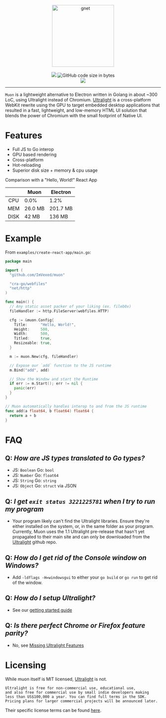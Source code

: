 <p align="center">
<img width="200" height="200" src="./logo.svg" alt="gnet">
<br /> <br />
<a title="Go Report Card" target="_blank" href="https://goreportcard.com/report/github.com/ImVexed/muon"><img src="https://goreportcard.com/badge/github.com/ImVexed/muon?style=flat-square"></a>
<img alt="GitHub code size in bytes" src="https://img.shields.io/github/languages/code-size/ImVexed/muon">
<br/>
<a target="_blank" href="https://gowalker.org/github.com/ImVexed/muon"><img src="https://img.shields.io/badge/api-reference-blue.svg?style=flat-square"></a>
</p>

----

`Muon` is a lightweight alternative to Electron written in Golang in about ~300 LoC, using Ultralight instead of Chromium. [Ultralight](https://ultralig.ht/) is a cross-platform WebKit rewrite using the GPU to target embedded desktop applications that resulted in a fast, lightweight, and low-memory HTML UI solution that blends the power of Chromium with the small footprint of Native UI.


# Features

- Full JS to Go interop
- GPU based rendering
- Cross-platform
- Hot-reloading
- Superior disk size + memory & cpu usage

Comparison with a "Hello, World!" React App

|      | Muon    | Electron |
|:----:|---------|----------|
| CPU  | 0.0%    | 1.2%     |
| MEM  | 26.0 MB | 201.7 MB |
| DISK | 42 MB   | 136 MB   |

# Example

From `examples/create-react-app/main.go`:
```go
package main

import (
  "github.com/ImVexed/muon"

  "cra-go/webfiles"
  "net/http"
)

func main() {
  // Any static asset packer of your liking (ex. fileb0x)
  fileHandler := http.FileServer(webfiles.HTTP)

  cfg := &muon.Config{
    Title:      "Hello, World!",
    Height:     500,
    Width:      500,
    Titled:     true,
    Resizeable: true,
  }

  m := muon.New(cfg, fileHandler)

  // Expose our `add` function to the JS runtime
  m.Bind("add", add)

  // Show the Window and start the Runtime
  if err := m.Start(); err != nil {
    panic(err)
  }
}

// Muon automatically handles interop to and from the JS runtime
func add(a float64, b float64) float64 {
  return a + b
}
```

# FAQ

## Q: *How are JS types translated to Go types?*
- JS: `Boolean` Go: `bool`
- JS: `Number`  Go: `float64`
- JS: `String`  Go: `string`
- JS: `Object`  Go: `struct` via JSON

## Q: *I get `exit status 3221225781` when I try to run my program*
- Your program likely can't find the Ultralight libraries. Ensure they're either installed on the system, or, in the same folder as your program. Currently, Muon uses the 1.1 Ultralight pre-release that hasn't yet propagated to their main site and can only be downloaded from the [Ultralight](https://github.com/ultralight-ux/Ultralight#getting-the-latest-sdk) github repo.

## Q: *How do I get rid of the Console window on Windows?*
- Add `-ldflags -H=windowsgui` to either your `go build` or `go run` to get rid of the window.

## Q: *How do I setup Ultralight?*
- See our [getting started guide](https://github.com/ImVexed/muon/blob/master/getting-started.md)

## Q: *Is there perfect Chrome or Firefox feature parity?*
- No, see [Missing Ultralight Features](https://github.com/ultralight-ux/Ultralight/issues/178)

# Licensing
While muon itself is MIT licensed, [Ultralight](https://ultralig.ht/) is not. 
```
Ultralight is free for non-commercial use, educational use, 
and also free for commercial use by small indie developers making
less than US$100,000 a year. You can find full terms in the SDK. 
Pricing plans for larger commercial projects will be announced later.
```
Their specific license terms can be found [here](https://github.com/ultralight-ux/Ultralight/tree/master/license).
